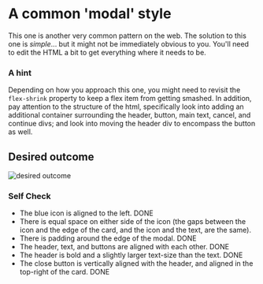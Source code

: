 # A common 'modal' style
This one is another very common pattern on the web. The solution to this one is _simple_... but it might not be immediately obvious to you. You'll need to edit the HTML a bit to get everything where it needs to be.

### A hint
Depending on how you approach this one, you might need to revisit the `flex-shrink` property to keep a flex item from getting smashed. In addition, pay attention to the structure of the html, specifically look into adding an additional container surrounding the header, button, main text, cancel, and continue divs; and look into moving the header div to encompass the button as well.

## Desired outcome

![desired outcome](./desired-outcome.png)

### Self Check

- The blue icon is aligned to the left. DONE
- There is equal space on either side of the icon (the gaps between the icon and the edge of the card, and the icon and the text, are the same).
- There is padding around the edge of the modal. DONE
- The header, text, and buttons are aligned with each other. DONE
- The header is bold and a slightly larger text-size than the text. DONE
- The close button is vertically aligned with the header, and aligned in the top-right of the card. DONE
